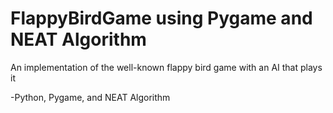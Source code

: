 # FlappyBirdGame using Pygame and NEAT Algorithm
An implementation of the well-known flappy bird game with an AI that plays it


-Python, Pygame, and NEAT Algorithm
